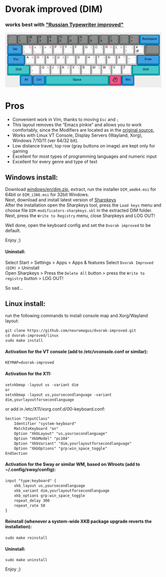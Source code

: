 # Dvorak improved (DIM)
### works best with ["Russian Typewriter improved"](https://github.com/neuromagus/dvorak-improved/tree/main/linux/ru)
![Dvorak-improved](./images/dvorak-improved.png)

# Pros
- Convenient work in Vim, thanks to moving ```Esc``` and ```;```
- This layout removes the “Emacs pinkie”  and allows you to work comfortably, since the Modifiers are located as in the [original source.](https://upload.wikimedia.org/wikipedia/commons/thumb/4/47/Space-cadet.jpg/1920px-Space-cadet.jpg)
- Works with Linux VT Console, Display Servers (Wayland, Xorg), Windows 7/10/11 (ver 64/32 bit).
- Low distance travel, top row (gray buttons on image) are kept only for gaming
- Excellent for most types of programming languages and numeric input
- Excellent for every genre and type of text

## Windows install:

Download [windows/en/dim.zip](https://github.com/neuromagus/dvorak-improved/blob/main/windows/en/DIM.zip), extract, run the installer ```DIM_amd64.msi``` for 64bit or ```DIM_i386.msi``` for 32bit Windows.  
Next, download and install latest version of [Sharpkeys](https://github.com/randyrants/sharpkeys/releases)  
After the installation open the Sharpkeys tool, press the ```Load keys``` menu and choose file
```DIM-modificators-sharpkeys.skl``` in the extracted DIM folder.
Next, press the ```Write to Registry``` menu, close Sharpkeys and LOG OUT!

Well done, open the keyboard config and set the ```Dvorak improved``` to be default.

Enjoy ;}

#### Uninstall:
Select Start > Settings  > Apps > Apps & features
Select ```Dvorak Improved (DIM)``` > Uninstall  
Open Sharpkeys > Press the ```Delete All``` button > press the ```Write to registry``` button > LOG  OUT!

So sad...

## Linux install:

run the following commands to install console map and Xorg/Wayland layout:
    
    git clone https://github.com/neuromagus/dvorak-improved.git
    cd dvorak-improved/linux
    sudo make install

#### Activation for the VT console (add to /etc/vconsole.conf or similar):

    KEYMAP=dvorak-improved

#### Activation for the X11:

    setxkbmap -layout us -variant dim
    or
    setxkbmap -layout us,yoursecondlanguage -variant dim,yourlayoutforsecondlanguage

or add in /etc/X11/xorg.conf.d/00-keyboard.conf:

    Section "InputClass"
        Identifier "system-keyboard"
        MatchIsKeyboard "on"
        Option "XkbLayout" "us,yoursecondlanguage"
        Option "XkbModel" "pc104"
        Option "XkbVariant" "dim,yourlayoutforsecondlanguage"
        Option "XkbOptions" "grp:win_space_toggle"
    EndSection

#### Activation for the Sway or similar WM, based on Wlroots (add to ~/.config/sway/config):

    input "type:keyboard" {
        xkb_layout us,yoursecondlanguage
        xkb_variant dim,yourlayoutforsecondlanguage
        xkb_options grp:win_space_toggle
        repeat_delay 300
        repeat_rate 50
    }

#### Reinstall (whenever a system-wide XKB package upgrade reverts the installation):

    sudo make reinstall

#### Uninstall:

    sudo make uninstall

Enjoy ;}

